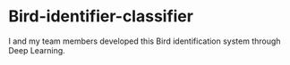 # Bird-identifier-classifier
I and my team members developed this Bird identification system through Deep Learning.
